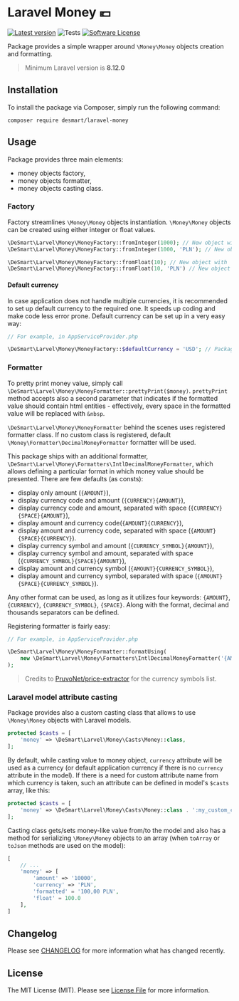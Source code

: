 # Laravel Money 💶

[![Latest version](https://img.shields.io/packagist/v/desmart/laravel-money.svg?style=flat)](https://github.com/DeSmart/laravel-money)
![Tests](https://github.com/desmart/laravel-money/workflows/Run%20Tests/badge.svg)
[![Software License](https://img.shields.io/badge/license-MIT-brightgreen.svg)](https://github.com/DeSmart/laravel-money/blob/master/LICENSE)

Package provides a simple wrapper around `\Money\Money` objects creation and formatting.

> Minimum Laravel version is **8.12.0**

## Installation
To install the package via Composer, simply run the following command:
```
composer require desmart/laravel-money
```

## Usage
Package provides three main elements:
- money objects factory,
- money objects formatter,
- money objects casting class.

### Factory
Factory streamlines `\Money\Money` objects instantiation. `\Money\Money` objects can be created using either integer or 
float values.

```php
\DeSmart\Larvel\Money\MoneyFactory::fromInteger(1000); // New object with the lowest subunit of the (default) currency
\DeSmart\Larvel\Money\MoneyFactory::fromInteger(1000, 'PLN'); // New object with specified currency
```

```php 
\DeSmart\Larvel\Money\MoneyFactory::fromFloat(10); // New object with 'regular' unit of the (default) currency, i.e. 10.50 USD means 10 dollars and 50 cents
\DeSmart\Larvel\Money\MoneyFactory::fromFloat(10, 'PLN') // New object with specified currency
```

#### Default currency
In case application does not handle multiple currencies, it is recommended to set up default currency to the required
one. It speeds up coding and make code less error prone. Default currency can be set up in a very easy way:
```php
// For example, in AppServiceProvider.php

\DeSmart\Larvel\Money\MoneyFactory::$defaultCurrency = 'USD'; // Package's default is set to 'EUR'
```

### Formatter
To pretty print money value, simply call `\DeSmart\Larvel\Money\MoneyFormatter::prettyPrint($money)`. `prettyPrint` 
method accepts also a second parameter that indicates if the formatted value should contain html entities - 
effectively, every space in the formatted value will be replaced with `&nbsp`.

`\DeSmart\Larvel\Money\MoneyFormatter` behind the scenes uses registered formatter class. If no custom class is
registered, default `\Money\Formatter\DecimalMoneyFormatter` formatter will be used. 

This package ships with an additional formatter, `\DeSmart\Larvel\Money\Formatters\IntlDecimalMoneyFormatter`, which 
allows defining a particular format in which money value should be presented. There are few defaults (as consts):
- display only amount (`{AMOUNT}`),
- display currency code and amount (`{CURRENCY}{AMOUNT}`),
- display currency code and amount, separated with space (`{CURRENCY}{SPACE}{AMOUNT}`),
- display amount and currency code(`{AMOUNT}{CURRENCY}`),
- display amount and currency code, separated with space (`{AMOUNT}{SPACE}{CURRENCY}`).
- display currency symbol and amount (`{CURRENCY_SYMBOL}{AMOUNT}`),
- display currency symbol and amount, separated with space (`{CURRENCY_SYMBOL}{SPACE}{AMOUNT}`),
- display amount and currency symbol (`{AMOUNT}{CURRENCY_SYMBOL}`),
- display amount and currency symbol, separated with space (`{AMOUNT}{SPACE}{CURRENCY_SYMBOL}`).

Any other format can be used, as long as it utilizes four keywords: `{AMOUNT}`, `{CURRENCY}`, `{CURRENCY_SYMBOL}`, `{SPACE}`.
Along with the format, decimal and thousands separators can be defined.
  
Registering formatter is fairly easy:
```php
// For example, in AppServiceProvider.php

\DeSmart\Larvel\Money\MoneyFormatter::formatUsing(
    new \DeSmart\Larvel\Money\Formatters\IntlDecimalMoneyFormatter('{AMOUNT}{CURRENCY}', ',', ' ')
);
```

> Credits to [PruvoNet/price-extractor](https://github.com/PruvoNet/price-extractor) for the currency symbols list.

### Laravel model attribute casting
Package provides also a custom casting class that allows to use `\Money\Money` objects with Laravel models.

```php
protected $casts = [
    'money' => \DeSmart\Larvel\Money\Casts\Money::class,
];
```

By default, while casting value to money object, `currency` attribute will be used as a currency (or default application
currency if there is no `currency` attribute in the model). If there is a need for custom attribute name from which 
currency is taken, such an attribute can be defined in model's `$casts` array, like this:
```php
protected $casts = [
    'money' => \DeSmart\Larvel\Money\Casts\Money::class . ':my_custom_currency_attribute',
];
```

Casting class gets/sets money-like value from/to the model and also has a method for serializing `\Money\Money` objects
to an array (when `toArray` or `toJson` methods are used on the model):
```php
[
    // ... 
    'money' => [
        'amount' => '10000',
        'currency' => 'PLN',
        'formatted' = '100,00 PLN',
        'float' = 100.0
    ],
]
```

## Changelog

Please see [CHANGELOG](CHANGELOG.md) for more information what has changed recently.

## License

The MIT License (MIT). Please see [License File](LICENSE.md) for more information.